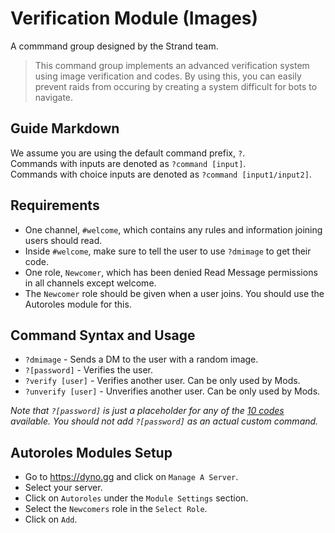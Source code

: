 # Verification Module (Images)
A commmand group designed by the Strand team.
> This command group implements an advanced verification system using image verification and codes.
> By using this, you can easily prevent raids from occuring by creating a system difficult for bots to navigate. 

## Guide Markdown
We assume you are using the default command prefix, `?`.  
Commands with inputs are denoted as `?command [input]`.  
Commands with choice inputs are denoted as `?command [input1/input2]`.

## Requirements
* One channel, ``#welcome``, which contains any rules and information joining users should read.
* Inside ``#welcome``, make sure to tell the user to use ``?dmimage`` to get their code.
* One role, ``Newcomer``, which has been denied Read Message permissions in all channels except welcome.
* The ``Newcomer`` role should be given when a user joins. You should use the Autoroles module for this.

## Command Syntax and Usage
* ``?dmimage`` - Sends a DM to the user with a random image.
* ``?[password]`` - Verifies the user.   
* ``?verify [user]`` - Verifies another user. Can be only used by Mods.
* ``?unverify [user]`` - Unverifies another user. Can be only used by Mods.

*Note that ``?[password]`` is just a placeholder for any of the [10 codes](https://github.com/Strand-Custom-Commands/Strand-Custom-Commands/blob/master/Commands/Verification%20Module/codes.txt) available.
You should not add ``?[password]`` as an actual custom command.*

## Autoroles Modules Setup
* Go to https://dyno.gg and click on `Manage A Server`.
* Select your server.
* Click on `Autoroles` under the `Module Settings` section.
* Select the `Newcomers` role in the `Select Role`.
* Click on `Add`.
